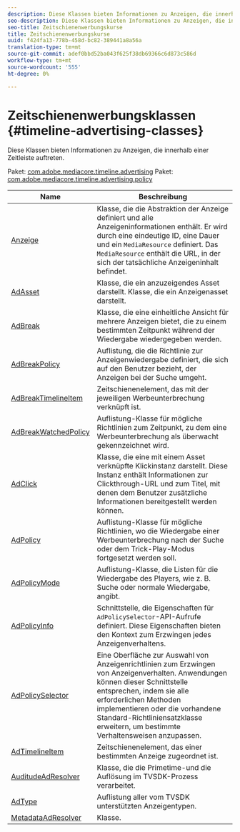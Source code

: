 ```yaml
---
description: Diese Klassen bieten Informationen zu Anzeigen, die innerhalb einer Zeitleiste auftreten.
seo-description: Diese Klassen bieten Informationen zu Anzeigen, die innerhalb einer Zeitleiste auftreten.
seo-title: Zeitschienenwerbungskurse
title: Zeitschienenwerbungskurse
uuid: f424fa13-778b-458d-bc82-389441a8a56a
translation-type: tm+mt
source-git-commit: adef0bbd52ba043f625f38db69366c6d873c586d
workflow-type: tm+mt
source-wordcount: '555'
ht-degree: 0%

---
```



# Zeitschienenwerbungsklassen {#timeline-advertising-classes}

Diese Klassen bieten Informationen zu Anzeigen, die innerhalb einer Zeitleiste auftreten.

Paket: [com.adobe.mediacore.timeline.advertising](https://help.adobe.com/en_US/primetime/api/psdk/asdoc-dhls_1.4/com/adobe/mediacore/timeline/advertising/package-detail.html)
Paket: [com.adobe.mediacore.timeline.advertising.policy](https://help.adobe.com/en_US/primetime/api/psdk/asdoc-dhls_1.4/com/adobe/mediacore/timeline/advertising/policy/package-detail.html)

| Name | Beschreibung |
|---|---|
| [Anzeige](https://help.adobe.com/en_US/primetime/api/psdk/asdoc-dhls_1.4/com/adobe/mediacore/timeline/advertising/Ad.html) | Klasse, die die Abstraktion der Anzeige definiert und alle Anzeigeninformationen enthält. Er wird durch eine eindeutige ID, eine Dauer und ein `MediaResource` definiert. Das `MediaResource` enthält die URL, in der sich der tatsächliche Anzeigeninhalt befindet. |
| [AdAsset](https://help.adobe.com/en_US/primetime/api/psdk/asdoc-dhls_1.4/com/adobe/mediacore/timeline/advertising/AdAsset.html) | Klasse, die ein anzuzeigendes Asset darstellt. Klasse, die ein Anzeigenasset darstellt. |
| [AdBreak](https://help.adobe.com/en_US/primetime/api/psdk/asdoc-dhls_1.4/com/adobe/mediacore/timeline/advertising/AdBreak.html) | Klasse, die eine einheitliche Ansicht für mehrere Anzeigen bietet, die zu einem bestimmten Zeitpunkt während der Wiedergabe wiedergegeben werden. |
| [AdBreakPolicy](https://help.adobe.com/en_US/primetime/api/psdk/asdoc-dhls_1.4/com/adobe/mediacore/timeline/advertising/policy/AdBreakPolicy.html) | Auflistung, die die Richtlinie zur Anzeigenwiedergabe definiert, die sich auf den Benutzer bezieht, der Anzeigen bei der Suche umgeht. |
| [AdBreakTimelineItem](https://help.adobe.com/en_US/primetime/api/psdk/asdoc-dhls_1.4/com/adobe/mediacore/timeline/advertising/AdBreakTimelineItem.html) | Zeitschienenelement, das mit der jeweiligen Werbeunterbrechung verknüpft ist. |
| [AdBreakWatchedPolicy](https://help.adobe.com/en_US/primetime/api/psdk/asdoc-dhls_1.4/com/adobe/mediacore/timeline/advertising/policy/AdBreakWatchedPolicy.html) | Auflistung-Klasse für mögliche Richtlinien zum Zeitpunkt, zu dem eine Werbeunterbrechung als überwacht gekennzeichnet wird. |
| [AdClick](https://help.adobe.com/en_US/primetime/api/psdk/asdoc-dhls_1.4/com/adobe/mediacore/timeline/advertising/AdClick.html) | Klasse, die eine mit einem Asset verknüpfte Klickinstanz darstellt. Diese Instanz enthält Informationen zur Clickthrough-URL und zum Titel, mit denen dem Benutzer zusätzliche Informationen bereitgestellt werden können. |
| [AdPolicy](https://help.adobe.com/en_US/primetime/api/psdk/asdoc-dhls_1.4/com/adobe/mediacore/timeline/advertising/policy/AdPolicy.html) | Auflistung-Klasse für mögliche Richtlinien, wo die Wiedergabe einer Werbeunterbrechung nach der Suche oder dem Trick-Play-Modus fortgesetzt werden soll. |
| [AdPolicyMode](https://help.adobe.com/en_US/primetime/api/psdk/asdoc-dhls_1.4/com/adobe/mediacore/timeline/advertising/policy/AdPolicyMode.html) | Auflistung-Klasse, die Listen für die Wiedergabe des Players, wie z. B. Suche oder normale Wiedergabe, angibt. |
| [AdPolicyInfo](https://help.adobe.com/en_US/primetime/api/psdk/asdoc-dhls_1.4/com/adobe/mediacore/timeline/advertising/policy/AdPolicySelector.html) | Schnittstelle, die Eigenschaften für `AdPolicySelector`-API-Aufrufe definiert. Diese Eigenschaften bieten den Kontext zum Erzwingen jedes Anzeigenverhaltens. |
| [AdPolicySelector](https://help.adobe.com/en_US/primetime/api/psdk/asdoc-dhls_1.4/com/adobe/mediacore/timeline/advertising/policy/AdPolicySelector.html) | Eine Oberfläche zur Auswahl von Anzeigenrichtlinien zum Erzwingen von Anzeigenverhalten. Anwendungen können dieser Schnittstelle entsprechen, indem sie alle erforderlichen Methoden implementieren oder die vorhandene Standard-Richtliniensatzklasse erweitern, um bestimmte Verhaltensweisen anzupassen. |
| [AdTimelineItem](https://help.adobe.com/en_US/primetime/api/psdk/asdoc-dhls_1.4/com/adobe/mediacore/timeline/advertising/AdTimelineItem.html) | Zeitschienenelement, das einer bestimmten Anzeige zugeordnet ist. |
| [AuditudeAdResolver](https://help.adobe.com/en_US/primetime/api/psdk/asdoc-dhls_1.4/com/adobe/mediacore/timeline/advertising/AuditudeAdResolver.html) | Klasse, die die Primetime-und die Auflösung im TVSDK-Prozess verarbeitet. |
| [AdType](https://help.adobe.com/en_US/primetime/api/psdk/asdoc-dhls_1.4/com/adobe/mediacore/timeline/advertising/AdType.html) | Auflistung aller vom TVSDK unterstützten Anzeigentypen. |
| [MetadataAdResolver](https://help.adobe.com/en_US/primetime/api/psdk/asdoc-dhls_1.4/com/adobe/mediacore/timeline/advertising/MetadataAdResolver.html) | Klasse. |

